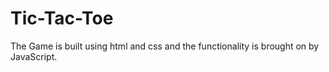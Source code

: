 # Tic-Tac-Toe
The Game is built using html and css and the functionality is brought on by JavaScript.

